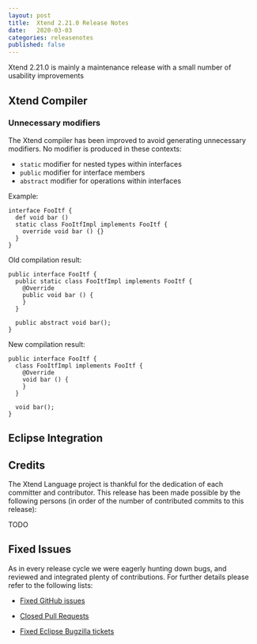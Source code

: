```yaml
---
layout: post
title:  Xtend 2.21.0 Release Notes
date:   2020-03-03
categories: releasenotes
published: false
---
```


Xtend 2.21.0 is mainly a maintenance release with a small number of usability improvements

## Xtend Compiler

### Unnecessary modifiers

The Xtend compiler has been improved to avoid generating unnecessary modifiers. No modifier is produced in these contexts:

- `static` modifier for nested types within interfaces
- `public` modifier for interface members
- `abstract` modifier for operations within interfaces

Example:

```
interface FooItf {
  def void bar ()
  static class FooItfImpl implements FooItf {
    override void bar () {}
  }
}
```

Old compilation result:

```
public interface FooItf {
  public static class FooItfImpl implements FooItf {
    @Override
    public void bar () {
    }
  }

  public abstract void bar();
}
```

New compilation result:

```
public interface FooItf {
  class FooItfImpl implements FooItf {
    @Override
    void bar () {
    }
  }

  void bar();
}
```


## Eclipse Integration

## Credits

The Xtend Language project is thankful for the dedication of each committer and contributor. This release has been made possible by the following persons (in order of the number of contributed commits to this release):

TODO

## Fixed Issues

As in every release cycle we were eagerly hunting down bugs, and reviewed and integrated plenty of contributions. For further details please refer to the following lists:

* [Fixed GitHub issues](https://github.com/search?q=is%3Aissue+milestone%3ARelease_2.21+is%3Aclosed+repo%3Aeclipse%2Fxtext-xtend&type=Issues)

* [Closed Pull Requests](https://github.com/search?q=is%3Apr+milestone%3ARelease_2.21+is%3Aclosed+repo%3Aeclipse%2Fxtext-xtend&type=Issues)

* [Fixed Eclipse Bugzilla tickets](https://bugs.eclipse.org/bugs/buglist.cgi?bug_status=RESOLVED&bug_status=VERIFIED&bug_status=CLOSED&classification=Modeling&classification=Tools&columnlist=product%2Ccomponent%2Cassigned_to%2Cbug_status%2Cresolution%2Cshort_desc%2Cchangeddate%2Ckeywords&f0=OP&f1=OP&f3=CP&f4=CP&known_name=Xtext%202.21&list_id=16618269&product=TMF&product=Xtend&query_based_on=Xtext%202.21&query_format=advanced&status_whiteboard=v2.21&status_whiteboard_type=allwordssubstr)

